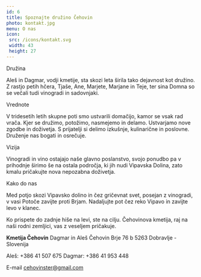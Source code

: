```yaml
---
id: 6
title: Spoznajte družino Čehovin
photo: kontakt.jpg
menu: O nas
icon:
 src: /icons/kontakt.svg
 width: 43
 height: 27
---
```


<foto-blok foto="druzina.jpg" poravnava="bottom">
  <naslov>Družina</naslov>
  
  Aleš in Dagmar, vodji kmetije, sta skozi leta širila tako dejavnost kot družino. Z rastjo petih hčera, Tjaše, Ane, Marjete, Marjane in Teje, ter sina Domna so se večali tudi vinogradi in sadovnjaki.

</foto-blok>

<foto-blok foto="vrednote.jpg" poravnava="bottom" ikona="roza" reverse>
  <naslov>Vrednote</naslov>

  V tridesetih letih skupne poti smo ustvarili domačijo, kamor se vsak rad vrača. Kjer se družimo, potožimo, nasmejemo in delamo. Ustvarjamo nove zgodbe in doživetja. S prijatelji si delimo izkušnje, kulinarične in poslovne. Druženje nas bogati in osrečuje.

</foto-blok>

<foto-blok foto="poslanstvo.jpg" poravnava="bottom" ikona="cvet">
  <naslov>Vizija</naslov>

  Vinogradi in vino ostajajo naše glavno poslanstvo, svojo ponudbo pa v prihodnje širimo še na ostala področja, ki jih nudi Vipavska Dolina, zato kmalu pričakujte nova nepozabna doživetja.

</foto-blok>

<besedilo>
  <naslov>Kako do nas</naslov>

  Med potjo skozi Vipavsko dolino in čez gričevnat svet, posejan z vinogradi, v vasi Potoče zavijte proti Brjam. Nadaljujte pot čez reko Vipavo in zavijte levo v klanec.

  Ko prispete do zadnje hiše na levi, ste na cilju. Čehovinova kmetija, raj na naši rodni zemljici, vas z veseljem pričakuje.

</besedilo>

<kontakt>

  **Kmetija Čehovin**
  Dagmar in Aleš Čehovin
  Brje 76 b
  5263 Dobravlje - Slovenija

  Aleš: +386 41 507 675
  Dagmar: +386 41 953 448

  E-mail <a href="mailto:cehovinster@gmail.com">cehovinster@gmail.com</a>

</kontakt>